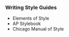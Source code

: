 ### Writing Style Guides

<ul>
<li>Elements of Style</li>
<li>AP Stylebook</li>
<li>Chicago Manual of Style</li>
</ul>
